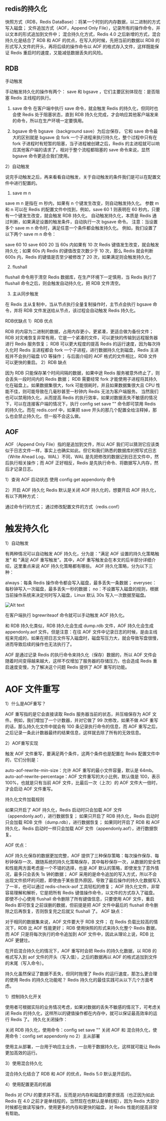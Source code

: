 ## redis的持久化
快照方式（RDB，Redis DataBase）：将某一个时刻的内存数据，以二进制的方式写入磁盘；
文件追加方式（AOF，Append Only File），记录所有的操作命令，并以文本的形式追加到文件中；
混合持久化方式，Redis 4.0 之后新增的方式，混合持久化是结合了 RDB 和 AOF 的优点，在写入的时候，先把当前的数据以 RDB 的形式写入文件的开头，再将后续的操作命令以 AOF 的格式存入文件，这样既能保证 Redis 重启时的速度，又能减低数据丢失的风险。

## RDB

手动触发

手动触发持久化的操作有两个： save 和 bgsave ，它们主要区别体现在：是否阻塞 Redis 主线程的执行。

1. save 命令
在客户端中执行 save 命令，就会触发 Redis 的持久化，但同时也会使 Redis 处于阻塞状态，直到 RDB 持久化完成，才会响应其他客户端发来的命令，所以在生产环境一定要慎用。

2. bgsave 命令
bgsave（background save）为后台保存， 它和 save 命令最大的区别就是 bgsave 会 fork 一个子进程来执行持久化，整个过程中只有在 fork 子进程时有短暂的阻塞，当子进程被创建之后，Redis 的主进程就可以响应其他客户端的请求了，相对于整个流程都阻塞的 save 命令来说，显然 bgsave 命令更适合我们使用。

2）自动触发

说完手动触发之后，再来看看自动触发，关于自动触发的条件我们是可以在配置文件中进行配置的。

1. save m n

save m n 是指在 m 秒内，如果有 n 个键发生改变，则自动触发持久化。 参数 m 和 n 可以在 Redis 的配置文件中找到，例如，save 60 1 则表明在 60 秒内，只要有一个键发生改变，就会触发 RDB 持久化。 自动触发持久化，本质是 Redis 通过判断，如果满足设置的触发条件，自动执行一次 bgsave 命令。 注意：当设置多个 save m n 命令时，满足任意一个条件都会触发持久化。 例如，我们设置了以下两个 save m n 命令：

save 60 10
save 600 20
当 60s 内如果有 10 次 Redis 键值发生改变，就会触发持久化；如果 60s 内 Redis 的键值改变次数少于 10 次，那么 Redis 就会判断 600s 内，Redis 的键值是否至少被修改了 20 次，如果满足则会触发持久化。

2. flushall

flushall 命令用于清空 Redis 数据库，在生产环境下一定慎用，当 Redis 执行了 flushall 命令之后，则会触发自动持久化，把 RDB 文件清空。

3. 主从同步触发

在 Redis 主从复制中，当从节点执行全量复制操作时，主节点会执行 bgsave 命令，并将 RDB 文件发送给从节点，该过程会自动触发 Redis 持久化。


RDB优缺点
1）RDB 优点

RDB 的内容为二进制的数据，占用内存更小，更紧凑，更适合做为备份文件；
RDB 对灾难恢复非常有用，它是一个紧凑的文件，可以更快的传输到远程服务器进行 Redis 服务恢复；
RDB 可以更大程度的提高 Redis 的运行速度，因为每次持久化时 Redis 主进程都会 fork 一个子进程，进行数据持久化到磁盘，Redis 主进程并不会执行磁盘 I/O 等操作；
与后面介绍的 AOF 格式的文件相比，RDB 文件可以更快的重启。
2）RDB 缺点

因为 RDB 只能保存某个时间间隔的数据，如果中途 Redis 服务被意外终止了，则会丢失一段时间内的 Redis 数据；
RDB 需要经常 fork 才能使用子进程将其持久化在磁盘上。如果数据集很大，fork 可能很耗时，并且如果数据集很大且 CPU 性能不佳，则可能导致在几毫秒甚至一秒钟内 Redis 无法为客户端服务。
当然我们也可以禁用持久化，从而提高 Redis 的执行效率，如果对数据丢失不敏感的情况下，可以在连接客户端的情况下，执行 config set save "" 命令即可禁用 Redis 的持久化。而在 redis.conf 中，如果把 save 开头的那几个配置全给注释掉，那么也会禁止持久化。但一般不会这么做。

## AOF
AOF（Append Only File）指的是追加到文件，所以 AOF 我们可以猜测它应该类似于日志文件一样，事实上也确实如此。但它和我们熟悉的数据库的预写式日志（Write Ahead Log，WAL）不同，WAL 是先把修改的数据记到日志文件中，然后执行相关操作；而 AOF 正好相反，Redis 是先执行命令、将数据写入内存，然后才记录日志。

1）查询 AOF 启动状态
使用 config get appendonly 命令

2）开启 AOF 持久化
Redis 默认是关闭 AOF 持久化的，想要开启 AOF 持久化，有以下两种方式：

通过命令行的方式；
通过修改配置文件的方式（redis.conf）

# 触发持久化
1）自动触发

有两种情况可以自动触发 AOF 持久化，分为是："满足 AOF 设置的持久化策略触发" 和 "满足 AOF 重写触发"。其中，AOF 重写触发会在本文的后半部分详细介绍，这里重点来说 AOF 持久化策略都有哪些。 AOF 持久化策略，分为以下三种：

always：每条 Redis 操作命令都会写入磁盘，最多丢失一条数据；
everysec：每秒钟写入一次磁盘，最多丢失一秒的数据；
no：不设置写入磁盘的规则，根据当前操作系统来决定何时写入磁盘，Linux 默认 30s 写入一次数据至磁盘。

![Alt text](image.png)

在客户端执行 bgrewriteaof 命令就可以手动触发 AOF 持久化。

和 RDB 持久化类似，RDB 持久化会生成 dump.rdb 文件，AOF 持久化会生成 appendonly.aof 文件。但是注意：在往 AOF 文件中记录日志的时候，是由主线程来完成的，如果在把日志文件写入磁盘时，磁盘写压力大，就会导致写盘很慢，进而导致后续的操作也无法执行了。

AOF 是通过记录 Redis 的执行命令来持久化（保存）数据的，所以 AOF 文件会随着时间变得越来越大，这样不仅增加了服务器的存储压力，也会造成 Redis 重启速度变慢，为了解决这个问题 Redis 提供了 AOF 重写的功能。

# AOF 文件重写
1）什么是AOF重写？

AOF 重写指的是它会直接读取 Redis 服务器当前的状态，并压缩保存为 AOF 文件。例如，我们增加了一个计数器，并对它做了 99 次修改，如果不做 AOF 重写的话，那么持久化文件中就会有 100 条记录执行命令的信息，而 AOF 重写之后，之后记录一条此计数器最终的结果信息，这样就去除了所有的无效信息。

2）AOF重写实现

触发 AOF 文件重写，要满足两个条件，这两个条件也是配置在 Redis 配置文件中的，它们分别是：

auto-aof-rewrite-min-size：允许 AOF 重写的最小文件容量，默认是 64mb。
auto-aof-rewrite-percentage：AOF 文件重写的大小比例，默认值是 100，表示 100%，也就是只有当前 AOF 文件，比最后一次（上次）的 AOF 文件大一倍时，才会启动 AOF 文件重写。

持久化文件加载规则

如果只开启了 AOF 持久化，Redis 启动时只会加载 AOF 文件（appendonly.aof），进行数据恢复；
如果只开启了 RDB 持久化，Redis 启动时只会加载 RDB 文件（dump.rdb），进行数据恢复；
如果同时开启了 RDB 和 AOF 持久化，Redis 启动时一样只会加载 AOF 文件（appendonly.aof），进行数据恢复。

AOF 优点：

AOF 持久化保存的数据更加完整，AOF 提供了三种保存策略：每次操作保存、每秒钟保存一次、跟随系统的持久化策略保存，其中每秒保存一次，从数据的安全性和性能两方面考虑是一个不错的选择，也是 AOF 默认的策略，即使发生了意外情况，最多只会丢失 1s 钟的数据；
AOF 采用的是命令追加的写入方式，所以不会出现文件损坏的问题，即使由于某些意外原因，导致了最后操作的持久化数据写入了一半，也可以通过 redis-check-aof 工具轻松的修复；
AOF 持久化文件，非常容易理解和解析，它是把所有 Redis 键值操作命令，以文件的方式存入了磁盘。即使不小心使用 flushall 命令删除了所有键值信息，只要使用 AOF 文件，重启 Redis 即可恢复之前误删的数据，但前提是把 AOF 文件中最后的 flushall 命令删除之后再恢复，否则恢复完之后就又 flushall 了。
AOF 缺点：

对于相同的数据集来说，AOF 文件要大于 RDB 文件；
在 Redis 负载比较高的情况下，RDB 比 AOF 性能更好；
RDB 使用快照的形式来持久化整个 Redis 数据，而 AOF 只是将每次执行的命令追加到 AOF 文件中，因此从理论上说，RDB 比 AOF 更健壮。

在开启混合持久化的情况下，AOF 重写时会把 Redis 的持久化数据，以 RDB 的格式写入到 aof 文件的开头（写入值），之后的数据再以 AOF 的格式追加到文件的末尾（写入命令）。

持久化虽然保证了数据不丢失，但同时拖慢了 Redis 的运行速度，那怎么更合理的使用 Redis 的持久化功能呢？ Redis 持久化的最佳实践可从以下几个方面考虑。

1）控制持久化开关

使用者可根据实际的业务情况考虑，如果对数据的丢失不敏感的情况下，可考虑关闭 Redis 的持久化，这样所以的键值操作都在内存中，就可以保证最高效率的运行 Redis 了。 持久化关闭操作：

关闭 RDB 持久化，使用命令：config set save ""
关闭 AOF 和 混合持久化，使用命令：config set appendonly no
2）主从部署

使用主从部署，一台用于响应主业务，一台用于数据持久化，这样就可能让 Redis 更加高效的运行。

3）使用混合持久化

混合持久化结合了 RDB 和 AOF 的优点，Redis 5.0 默认是开启的。

4）使用配置更高的机器

Redis 对 CPU 的要求并不高，反而是对内存和磁盘的要求很高（也正因为如此 Redis 在 4.0 之前才是单线程的，当然现在也默认是单线程），因为 Redis 大部分时候都在做读写操作，使用更多的内存和更快的磁盘，对 Redis 性能的提高非常有帮助。

